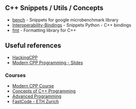 ## C++ Snippets / Utils / Concepts

- [bench](bench) - Snippets for google microbenchmark library
- [Interoperability-Bindings](binding) - Snippets Python - C++ bindings
- [fmt](fmt-demo) - Formatting library for C++




## Useful references
- [HackingCPP](https://hackingcpp.com/cpp/libs/fmt.html#nav-roota)
- [Modern CPP Programming - Slides](https://github.com/federico-busato/Modern-CPP-Programming)


### Courses
- [Modern CPP Course](https://pcafrica.github.io/advanced_programming_2023-2024/)
- [Concepts of C++ Programming](https://live.rbg.tum.de/?year=2023&term=W&slug=cpp&view=3)
- [Advanced Programming](https://live.rbg.tum.de/?year=2023&term=W&slug=AdvProg&view=3)
- [FastCode - ETH Zurich](https://acl.inf.ethz.ch/teaching/fastcode/2024/)